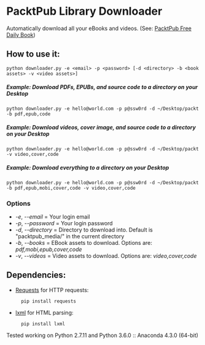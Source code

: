 # PacktPub Library Downloader

Automatically download all your eBooks and videos. (See: [PacktPub Free Daily Book](https://www.packtpub.com/packt/offers/free-learning))


## How to use it:
	python downloader.py -e <email> -p <password> [-d <directory> -b <book assets> -v <video assets>]

##### Example: Download PDFs, EPUBs, and source code to a directory on your Desktop
	python downloader.py -e hello@world.com -p p@ssw0rd -d ~/Desktop/packt -b pdf,epub,code

##### Example: Download videos, cover image, and source code to a directory on your Desktop
	python downloader.py -e hello@world.com -p p@ssw0rd -d ~/Desktop/packt -v video,cover,code

##### Example: Download everything to a directory on your Desktop
	python downloader.py -e hello@world.com -p p@ssw0rd -d ~/Desktop/packt -b pdf,epub,mobi,cover,code -v video,cover,code


### Options
- *-e*, *--email* = Your login email
- *-p*, *--password* = Your login password
- *-d*, *--directory* = Directory to download into. Default is "packtpub_media/" in the current directory
- *-b*, *--books* = EBook assets to download. Options are: *pdf,mobi,epub,cover,code*
- *-v*, *--videos* = Video assets to download. Options are: *video,cover,code*


## Dependencies:


* [Requests](http://docs.python-requests.org/en/latest/) for HTTP requests:

		pip install requests

* [lxml](http://lxml.de/) for HTML parsing:

		pip install lxml

Tested working on Python 2.7.11 and Python 3.6.0 :: Anaconda 4.3.0 (64-bit)
